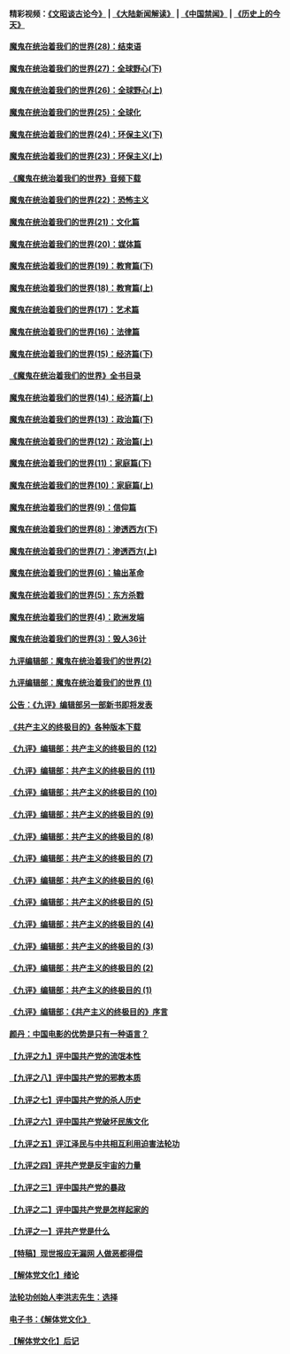 #### 精彩视频：[《文昭谈古论今》](https://github.com/gfw-breaker/wenzhao/blob/master/README.md?t=01050630) | [《大陆新闻解读》](https://github.com/gfw-breaker/ntdtv-comedy/blob/master/README.md?t=01050630) | [《中国禁闻》](https://github.com/gfw-breaker/ntdtv-news/blob/master/README.md?t=01050630) | [《历史上的今天》](https://github.com/gfw-breaker/today-in-history/blob/master/README.md?t=01050630) 

#### [魔鬼在统治着我们的世界(28)：结束语](../pages/nsc422/n10936246.md?t=01050630) 

#### [魔鬼在统治着我们的世界(27)：全球野心(下)](../pages/nsc422/n10928319.md?t=01050630) 

#### [魔鬼在统治着我们的世界(26)：全球野心(上)](../pages/nsc422/n10900318.md?t=01050630) 

#### [魔鬼在统治着我们的世界(25)：全球化](../pages/nsc422/n10788205.md?t=01050630) 

#### [魔鬼在统治着我们的世界(24)：环保主义(下)](../pages/nsc422/n10695307.md?t=01050630) 

#### [魔鬼在统治着我们的世界(23)：环保主义(上)](../pages/nsc422/n10688613.md?t=01050630) 

#### [《魔鬼在统治着我们的世界》音频下载](../pages/nsc422/n10635553.md?t=01050630) 

#### [魔鬼在统治着我们的世界(22)：恐怖主义](../pages/nsc422/n10614727.md?t=01050630) 

#### [魔鬼在统治着我们的世界(21)：文化篇](../pages/nsc422/n10597706.md?t=01050630) 

#### [魔鬼在统治着我们的世界(20)：媒体篇](../pages/nsc422/n10586579.md?t=01050630) 

#### [魔鬼在统治着我们的世界(19)：教育篇(下)](../pages/nsc422/n10564808.md?t=01050630) 

#### [魔鬼在统治着我们的世界(18)：教育篇(上)](../pages/nsc422/n10526970.md?t=01050630) 

#### [魔鬼在统治着我们的世界(17)：艺术篇](../pages/nsc422/n10499093.md?t=01050630) 

#### [魔鬼在统治着我们的世界(16)：法律篇](../pages/nsc422/n10485969.md?t=01050630) 

#### [魔鬼在统治着我们的世界(15)：经济篇(下)](../pages/nsc422/n10469975.md?t=01050630) 

#### [《魔鬼在统治着我们的世界》全书目录](../pages/nsc422/n10464261.md?t=01050630) 

#### [魔鬼在统治着我们的世界(14)：经济篇(上)](../pages/nsc422/n10457370.md?t=01050630) 

#### [魔鬼在统治着我们的世界(13)：政治篇(下)](../pages/nsc422/n10448270.md?t=01050630) 

#### [魔鬼在统治着我们的世界(12)：政治篇(上)](../pages/nsc422/n10444576.md?t=01050630) 

#### [魔鬼在统治着我们的世界(11)：家庭篇(下)](../pages/nsc422/n10440961.md?t=01050630) 

#### [魔鬼在统治着我们的世界(10)：家庭篇(上)](../pages/nsc422/n10435448.md?t=01050630) 

#### [魔鬼在统治着我们的世界(9)：信仰篇](../pages/nsc422/n10432159.md?t=01050630) 

#### [魔鬼在统治着我们的世界(8)：渗透西方(下)](../pages/nsc422/n10429603.md?t=01050630) 

#### [魔鬼在统治着我们的世界(7)：渗透西方(上)](../pages/nsc422/n10426013.md?t=01050630) 

#### [魔鬼在统治着我们的世界(6)：输出革命](../pages/nsc422/n10421536.md?t=01050630) 

#### [魔鬼在统治着我们的世界(5)：东方杀戮](../pages/nsc422/n10417707.md?t=01050630) 

#### [魔鬼在统治着我们的世界(4)：欧洲发端](../pages/nsc422/n10414890.md?t=01050630) 

#### [魔鬼在统治着我们的世界(3)：毁人36计](../pages/nsc422/n10411583.md?t=01050630) 

#### [九评编辑部：魔鬼在统治着我们的世界(2)](../pages/nsc422/n10410036.md?t=01050630) 

#### [九评编辑部：魔鬼在统治着我们的世界 (1)](../pages/nsc422/n10406825.md?t=01050630) 

#### [公告：《九评》编辑部另一部新书即将发表](../pages/nsc422/n10405104.md?t=01050630) 

#### [《共产主义的终极目的》各种版本下载](../pages/nsc422/n10022138.md?t=01050630) 

#### [《九评》编辑部：共产主义的终极目的 (12)](../pages/nsc422/n9933272.md?t=01050630) 

#### [《九评》编辑部：共产主义的终极目的 (11)](../pages/nsc422/n9924973.md?t=01050630) 

#### [《九评》编辑部：共产主义的终极目的 (10)](../pages/nsc422/n9920883.md?t=01050630) 

#### [《九评》编辑部：共产主义的终极目的 (9)](../pages/nsc422/n9916363.md?t=01050630) 

#### [《九评》编辑部：共产主义的终极目的 (8)](../pages/nsc422/n9912488.md?t=01050630) 

#### [《九评》编辑部：共产主义的终极目的 (7)](../pages/nsc422/n9901176.md?t=01050630) 

#### [《九评》编辑部：共产主义的终极目的 (6)](../pages/nsc422/n9899359.md?t=01050630) 

#### [《九评》编辑部：共产主义的终极目的 (5)](../pages/nsc422/n9893174.md?t=01050630) 

#### [《九评》编辑部：共产主义的终极目的 (4)](../pages/nsc422/n9891246.md?t=01050630) 

#### [《九评》编辑部：共产主义的终极目的 (3)](../pages/nsc422/n9879879.md?t=01050630) 

#### [《九评》编辑部：共产主义的终极目的 (2)](../pages/nsc422/n9876205.md?t=01050630) 

#### [《九评》编辑部：共产主义的终极目的 (1)](../pages/nsc422/n9865857.md?t=01050630) 

#### [《九评》编辑部：《共产主义的终极目的》序言](../pages/nsc422/n9862666.md?t=01050630) 

#### [颜丹：中国电影的优势是只有一种语言？](../pages/nsc422/n9583062.md?t=01050630) 

#### [【九评之九】评中国共产党的流氓本性](../pages/nsc422/n737542.md?t=01050630) 

#### [【九评之八】评中国共产党的邪教本质](../pages/nsc422/n735942.md?t=01050630) 

#### [【九评之七】评中国共产党的杀人历史](../pages/nsc422/n733806.md?t=01050630) 

#### [【九评之六】评中国共产党破坏民族文化](../pages/nsc422/n731667.md?t=01050630) 

#### [【九评之五】评江泽民与中共相互利用迫害法轮功](../pages/nsc422/n730058.md?t=01050630) 

#### [【九评之四】评共产党是反宇宙的力量](../pages/nsc422/n727814.md?t=01050630) 

#### [【九评之三】评中国共产党的暴政](../pages/nsc422/n725597.md?t=01050630) 

#### [【九评之二】评中国共产党是怎样起家的](../pages/nsc422/n723946.md?t=01050630) 

#### [【九评之一】评共产党是什么](../pages/nsc422/n722529.md?t=01050630) 

#### [【特稿】现世报应无漏网 人做恶都得偿](../pages/nsc422/n4215167.md?t=01050630) 

#### [【解体党文化】绪论](../pages/nsc422/n1449356.md?t=01050630) 

#### [法轮功创始人李洪志先生：选择](../pages/nsc422/n3580738.md?t=01050630) 

#### [电子书：《解体党文化》](../pages/nsc422/n1573484.md?t=01050630) 

#### [【解体党文化】后记](../pages/nsc422/n1531999.md?t=01050630) 

